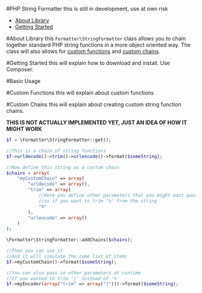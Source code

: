 #PHP String Formatter
this is still in development, use at own risk

* [About Library](#about-library)
* [Getting Started](#getting-started)

#About Library
this `Formatter\StringFormatter` class allows you to chain together standard PHP string functions in a more object oriented way.
The class will also allows for [custom functions](#custom-functions) and [custom chains](#custom-chains).

#Getting Started
this will explain how to download and install.  Use Composer.

#Basic Usage


#Custom Functions
this will explain about custom functions

#Custom Chains
this will explain about creating custom string function chains.

__THIS IS NOT ACTUALLY IMPLEMENTED YET, JUST AN IDEA OF HOW IT MIGHT WORK__
```php
$f = \Formatter\StringFormatter::get();

//This is a chain of string functions
$f->urldecode()->trim()->urlencode()->format($someString);

//Now define this string as a custom chain
$chains = array(
	"myCustomChain" => array(
		"urldecode" => array(),
		"trim" => array(
			//Here you define other parameters that you might want passed to function
			//so if you want to trim '%' from the string
			"%"
		),
		"urlencode" => array()
	)
);

\Formatter\StringFormatter::addChains($chains);

//Then you can use it
//And it will simulate the same list of items
$f->myCustomChain()->format($someString); 

//You can also pass in other parameters at runtime
//If you wanted to trim '|' instead of '%'
$f->myEncoder(array("trim" => array("|")))->format($someString);

```
